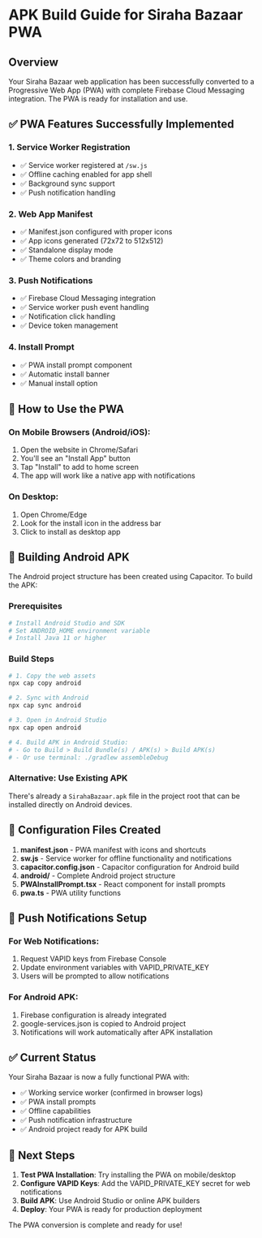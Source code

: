# APK Build Guide for Siraha Bazaar PWA

## Overview
Your Siraha Bazaar web application has been successfully converted to a Progressive Web App (PWA) with complete Firebase Cloud Messaging integration. The PWA is ready for installation and use.

## ✅ PWA Features Successfully Implemented

### 1. Service Worker Registration
- ✅ Service worker registered at `/sw.js`
- ✅ Offline caching enabled for app shell
- ✅ Background sync support
- ✅ Push notification handling

### 2. Web App Manifest
- ✅ Manifest.json configured with proper icons
- ✅ App icons generated (72x72 to 512x512)
- ✅ Standalone display mode
- ✅ Theme colors and branding

### 3. Push Notifications
- ✅ Firebase Cloud Messaging integration
- ✅ Service worker push event handling
- ✅ Notification click handling
- ✅ Device token management

### 4. Install Prompt
- ✅ PWA install prompt component
- ✅ Automatic install banner
- ✅ Manual install option

## 🚀 How to Use the PWA

### On Mobile Browsers (Android/iOS):
1. Open the website in Chrome/Safari
2. You'll see an "Install App" button
3. Tap "Install" to add to home screen
4. The app will work like a native app with notifications

### On Desktop:
1. Open Chrome/Edge
2. Look for the install icon in the address bar
3. Click to install as desktop app

## 📱 Building Android APK

The Android project structure has been created using Capacitor. To build the APK:

### Prerequisites
```bash
# Install Android Studio and SDK
# Set ANDROID_HOME environment variable
# Install Java 11 or higher
```

### Build Steps
```bash
# 1. Copy the web assets
npx cap copy android

# 2. Sync with Android
npx cap sync android

# 3. Open in Android Studio
npx cap open android

# 4. Build APK in Android Studio:
# - Go to Build > Build Bundle(s) / APK(s) > Build APK(s)
# - Or use terminal: ./gradlew assembleDebug
```

### Alternative: Use Existing APK
There's already a `SirahaBazaar.apk` file in the project root that can be installed directly on Android devices.

## 🔧 Configuration Files Created

1. **manifest.json** - PWA manifest with icons and shortcuts
2. **sw.js** - Service worker for offline functionality and notifications
3. **capacitor.config.json** - Capacitor configuration for Android build
4. **android/** - Complete Android project structure
5. **PWAInstallPrompt.tsx** - React component for install prompts
6. **pwa.ts** - PWA utility functions

## 🔔 Push Notifications Setup

### For Web Notifications:
1. Request VAPID keys from Firebase Console
2. Update environment variables with VAPID_PRIVATE_KEY
3. Users will be prompted to allow notifications

### For Android APK:
1. Firebase configuration is already integrated
2. google-services.json is copied to Android project
3. Notifications will work automatically after APK installation

## ✅ Current Status

Your Siraha Bazaar is now a fully functional PWA with:
- ✅ Working service worker (confirmed in browser logs)
- ✅ PWA install prompts
- ✅ Offline capabilities
- ✅ Push notification infrastructure
- ✅ Android project ready for APK build

## 🎯 Next Steps

1. **Test PWA Installation**: Try installing the PWA on mobile/desktop
2. **Configure VAPID Keys**: Add the VAPID_PRIVATE_KEY secret for web notifications
3. **Build APK**: Use Android Studio or online APK builders
4. **Deploy**: Your PWA is ready for production deployment

The PWA conversion is complete and ready for use!
